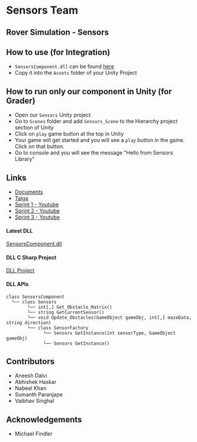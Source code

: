 # Sensors Team

## Rover Simulation - Sensors

## How to use (for Integration)
- `SensorsComponent.dll` can be found [here](https://github.com/aneeshdalvi/SER574_sensors/tree/master/Assets/Scenes)
- Copy it into the `Assets` folder of your Unity Project 

## How to run only our component in Unity (for Grader)
- Open our `Sensors` Unity project
- Go to `Scenes` folder and add `Sensors_Scene` to the Hierarchy project section of Unity
- Click on `play` game button at the top in Unity
- Your game will get started and you will see a `play` button in the game. Click on that button.
- Go to console and you will see the message "Hello from Sensors Library" 

## Links
- [Documents](https://drive.google.com/drive/folders/1kBlclT7c7DjnoQ3Ft-jvjoEezcS963Ue)
- [Taiga](https://tree.taiga.io/project/aneeshdalvi-ser574-sensors-team/timeline)
- [Sprint 1 - Youtube](https://www.youtube.com/watch?v=UtyDW7NFZY0&feature=youtu.be)
- [Sprint 2 - Youtube](https://www.youtube.com/watch?v=wXnqaxV8J8E)
- [Sprint 3 - Youtube](https://www.youtube.com/watch?v=HyUoxhcbemw&feature=youtu.be)

#### Latest DLL
[SensorsComponent.dll](/Sensors/Sensors/Assets/Scenes/)

#### DLL C Sharp Project
[DLL Project](/Sensors/Sensors/Assets/Dll_Library_Project/)

#### DLL APIs
```
class SensorsComponent
  └── class Sensors
        └── int[,] Get_Obstacle_Matrix() 
        └── string GetCurrentSensor()
        └── void Update_Obstacles(GameObject gameObj, int[,] mazeData, string direction)
        └── class SensorFactory
              └── Sensors GetInstance(int sensorType, GameObject gameObj)
              └── Sensors GetInstance() 
  ```
  
## Contributors
- Aneesh Dalvi
- Abhishek Haskar
- Nabeel Khan
- Sumanth Paranjape
- Vaibhav Singhal

## Acknowledgements
- Michael Findler
